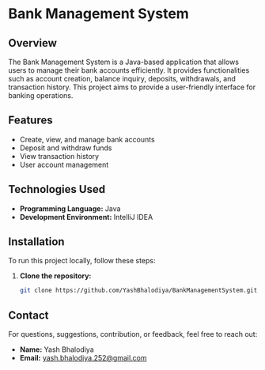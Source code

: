 # Bank Management System

## Overview

The Bank Management System is a Java-based application that allows users to manage their bank accounts efficiently. It provides functionalities such as account creation, balance inquiry, deposits, withdrawals, and transaction history. This project aims to provide a user-friendly interface for banking operations.

## Features

- Create, view, and manage bank accounts
- Deposit and withdraw funds
- View transaction history
- User account management

## Technologies Used

- **Programming Language:** Java
- **Development Environment:** IntelliJ IDEA

## Installation

To run this project locally, follow these steps:

1. **Clone the repository:**
   ```bash
   git clone https://github.com/YashBhalodiya/BankManagementSystem.git


## Contact

For questions, suggestions, contribution, or feedback, feel free to reach out:

- **Name:** Yash Bhalodiya
- **Email:** [yash.bhalodiya.252@gmail.com](mailto:yash.bhalodiya.252@gmail.com)

